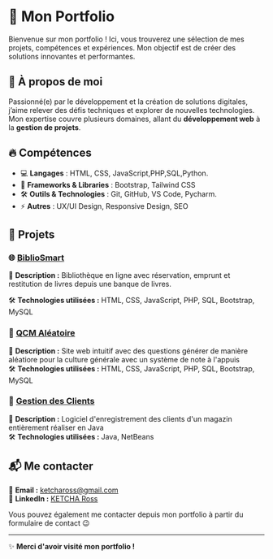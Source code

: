 # 🌟 Mon Portfolio 

Bienvenue sur mon portfolio ! Ici, vous trouverez une sélection de mes projets, compétences et expériences. Mon objectif est de créer des solutions innovantes et performantes.

## 🚀 À propos de moi
Passionné(e) par le développement et la création de solutions digitales, j’aime relever des défis techniques et explorer de nouvelles technologies. Mon expertise couvre plusieurs domaines, allant du **développement web** à la **gestion de projets**.

## 🔥 Compétences
- 💻 **Langages** : HTML, CSS, JavaScript,PHP,SQL,Python.
- 🎨 **Frameworks & Libraries** : Bootstrap, Tailwind CSS
- 🛠 **Outils & Technologies** : Git, GitHub, VS Code, Pycharm.
- ⚡ **Autres** : UX/UI Design, Responsive Design, SEO

## 📂 Projets
### 🌐 [BiblioSmart](https://github.com/Ross260/Bibliotheque)
📌 **Description :** Bibliothèque en ligne avec réservation, emprunt et restitution de livres depuis une banque de livres.

🛠 **Technologies utilisées :** HTML, CSS, JavaScript, PHP, SQL, Bootstrap, MySQL  

### 📱 [QCM Aléatoire](https://github.com/Ross260/QCM)
📌 **Description :** Site web intuitif avec des questions générer de manière aléatiore pour la culture générale avec un système de note à l'appuis  
🛠 **Technologies utilisées :** HTML, CSS, JavaScript, PHP, SQL, Bootstrap, MySQL   

### 📱 [Gestion des Clients](https://github.com/Ross260)
📌 **Description :** Logiciel d'enregistrement des clients d'un magazin entièrement réaliser en Java  
🛠 **Technologies utilisées :** Java, NetBeans


## 📬 Me contacter
📧 **Email :** [ketchaross@gmail.com](mailto:ketchaross@gmail.com)  
💼 **LinkedIn :** [KETCHA Ross ](https://www.linkedin.com/in/ross-gildas-ketcha-a39a172b0/)  

Vous pouvez également me contacter depuis mon portfolio à partir du formulaire de contact 😉

---

✨ **Merci d'avoir visité mon portfolio !** 
